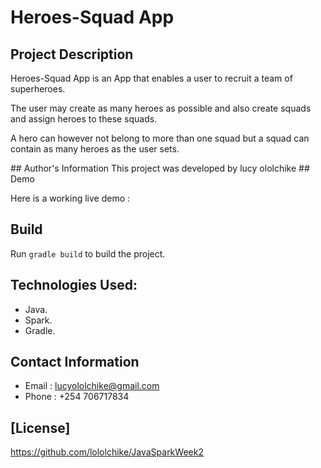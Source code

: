 # Heroes-Squad App

## Project Description

<p>Heroes-Squad App is an App that enables a user to recruit a team of superheroes.</p>

<p>The user may create as many heroes as possible and also create squads and assign heroes to these squads.</p>

<p>A hero can however not belong to more than one squad but a squad can contain as many heroes as the user sets.</p>
## Author's Information
This project was developed by lucy ololchike
## Demo

Here is a working live demo : 
## Build

Run `gradle build` to build the project.


## Technologies Used:

- Java.
- Spark.
- Gradle.
## Contact Information

- Email : lucyololchike@gmail.com
- Phone : +254 706717834
## [License]
https://github.com/lololchike/JavaSparkWeek2
